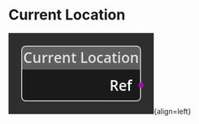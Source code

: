 
# Current Location 

![Current Location Node](../../assets/nodes/currentlocation_node.png){align=left}

